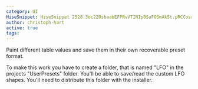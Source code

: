 ```yaml
---
category: UI
HiseSnippet: HiseSnippet 2528.3oc2Z0sbaabEFPRvVTINIp0SaFOSmAkSt.pRCCosrbbcRJknoR4DIKVSYEGK6QADXIIr.wBCrTRb5jY7aPuquK8N+HzGg9Hza8Utm8G.r3G9iz3jwSgGww6tm8b9Nm87ytKP6.rEJLDGnnV5vw9HE0OVqyXOxfFCLc7TZ8PE0OQaeyPBJPm20Ni8MCCQ1JppK9czNTKsjB64+9W1wz0zyBkzkhxQXGKzdNCcHI81t92635tqoM5PmgRTuY8VVXuFXW7H.OKpUUw2z5Ty9nGYRIaAME0q0z1gfC5PLInPEUscv1i6L.etGm9ibBc55hnMpozAXDu6cwt1TDS68fyPAm4fNOoupJJMF33Z2NxVDp.btchkYQtk4lZ66X6D2ehE5yXCnmLCYaj5Bog7hofbMYHWUBxE.IUIHsDGRqp0wJvwmjLBEOejVKOXAqmIrTHCENsJKbvpZMv.EdjJCMOEsa.zHdFF2qZ0Mz2rZ00dvJqrxW9k5cLOCEpSLAPp6GfBQjPcGOcS8x6s6Ak0CG0sG0TF.cF5XizICP5keRHJnMm3x57wYb6Op+MRO561ZuCa93Z5.mz6r8QM0a+3lcZdXJhVYEvoHjnelY.GEwJaU8uQm4rVoOhbXpgLJKX8ITPBpRFd7PShIL6L7qB5Beb.Y6vcLCQasoA2F3AdegfmHRmqQ6DfOGTO8+9J5vSBiAIcBmhSZ64RAWjUFfWC7PerGzvnbF5.zoy3TAr6HvQkhnoyrXpnJJkIo5rRHcBdj.raCSW2tPHkA1KEIhgEyt.bP8W4PlE1DLc7jiZYbkavIiubjNabB9p7YLCDlPWJrkz8TPUBQyDOb5Nvm3.cOOdDQjFgpzrqIMHkRHMg3I60cFNY4Iu7zMcGb5rMa.MYMYPWS2bADjXplfraPqb3Na4KnKKFDcOcbHHZtciZ3hCQymmDmzhbl3iLa+INcwXSeZ9TrTPG3i7lUnXVho.rTQCLY7kkxDDFCP1O9X+QtPMtTYVLhLxrec7bc7P58F4YQcymzTDYVoOtXKSWQYGpWbHns7Hk+pomsKJnRODwZP6DBhjXg4AMJ6PPCCKugLKq7RrimQ4m6UdMwb+4DsJKjKNyogUjYeCXcxcDJuNvDLf9XJoqVQ3YsJg9tNDNHdPgZeNE2EaZKxN53hLXL5XlvegDKRVVOhNTnAmaQJ5ClklNobvSUic5oaH5LMlCyvMi4GG4x5NUDjOiJS1QSkSeJYOmxOUT5DgPoL03SI7dltgWNgOgPvql3IAYU8Yn1IYum2E8jNKJFF7jKt5DOhfftfHGDPex3EE6Kv77S37F58y5tuVFNUPYdFkoVUlDwVCL85irMxP1Ty7kjOY9r1oqQMSm74RWlgdLMfk2fJAf.DYTfWlk6xwavt7ed1avNwFMyTu4RkYCxPFNYEFnsvAunmuYXj71PmNoJwPLNg+OuRA6zW3vIDQAllz4xxaYn9mcFCmddH02VPmTmRGSZMV0a5g9XN0kEmaQxlTJK.xW5CPPoRxwazJNRxqmiGi8gF4.+F5k+SUb6ggZihLDo4TT02ieAcjd3.cid.mnGETHp0f9KIWW0eT3.FQUH3Nj.Gu9F0Viw3RveBSjzDfQfkgbpYlBcISHu5RI3RnwR4jVWubVsOE.o733pufU0c6vC59RjEgF+THhmRBpHe1BwcNHl1mn.3x.ZBOpbd.rO.A5r492EhvDV07BmPRXNqpP4uBHphSHarIZbxsG.l.yKIJgBtvhNkRV9HLnkdFqsBLSXP8rC0qWgiIRe3RYeACSuMpfoMQCuQC6hBhREGQnh5RS6ZopMoqkxhuscIBwds7bHzp7714uEHEwd8UTTut.U.oD1sA8IhaCZmQDB1SwwVQ82oUz9GTX3W9Z5Th40RbdcCAuXWqBiUqps6dGxuPkS38liKTONE0+oVspeUkzOmcP+616YaQ+u2uAq8lu5Ne+868RyWtIu8sqUy89sC5DrEu8SO+G1d8md5yN8t71t+n61qeuFz+wZe1fQ6rdEn4Vxs2e7d2l2F9o25L447L2FmcfjJNYy0pZYJUFoiZposRSlE2TK+1Eml8dxb52qU3FvuZL6FZRam6pwhDiiXOJEvlmzhVUkdYkB+Tv20GEPbngEpODcliEhe0kkzdHJ7TB1Gb4hOzph5xWVW4Khk+a5Uebbi5GUmtQRpbDEXUbB2GODDhY.Pl5Bm6XSFj.9ep9.jS+ARWS8WWWQBXWe9iKRfjx2JCoepdZY95WkUl.I9QA6sXqZRWiohRd6TDbZa5gbkVkj17uLbHRvQoUF3nedV3nGTmdrxnajuz0LLLdGcfjduMs6acqaw5dNWIyGkIsH1UFhegXQ7i0RnVw2L.DfjjxqxYVa+wbqseap01avg5uQ.Ujczt3Yv8S0RswdY64WLM64+YTVw9F25yA3GEh1CpIS8QoajnkmPuUUWra+j0h28t2Upf0Bn6mjtaZuO+4OOdgKjtnXadts4Jve1malxwpzkKy1ExNKErxccMFgW9EsW+2JXQKSH77g6IkGcRqiQP+SEYNz4S38je2rUg7wz2TK+8YLov5We7LCqgrLo8NN5nmVTXcT2mEs8E0EUWTBueTZ7tmYWAd+bshOfuDlq+DYS9WmOtnPcNsl8l9EXekCQd6ae6+hYef0yjdgNXpUOnBUGxXphcMXGat1JQtrrfihR2NyBqWHGqOV1Yly6qwRjk0U+v4T8mhuyxWhx1RdNOpHPtrFmx2WvL+6s7yz1GaSuyjzuFU56SVL.voTu6R56mzKzgLV98M+d6cqNuPbUs1NvYtKFiKT.FgZh+RfQwaj9FZM60CNpWB.WRa2m9KyqeVV7KyE+sz9NWbWS2DCEDQAHAweMz+Awv5wiqGSPso7cD7um2ui.+496HPcwzVgkluCnI+cCTvKjeoO39FAlW+3eatklveEi1R8kLrJGlZzDILrkdOuyDU633icMCniua.5UiPdVRiubcp6QqDuq5+i5+.jJrGNXn3bHBJ+756g5CVBYdeHBRz0YrmkrmXmgXLYfiW+zNc2r9dXreSO5I.rkYR6AlgzajfsENI1.r8PL+SqA1hj0oxC1puGN.wukC49aLJjfGFo.evdT6NDjO6bfpGqs0lURFmR+cN38S6KSl0ZS2ebg4Nrg9gpD6FRid9.rHEGkwACefhxoVJcw++tT5iwiHPBj8MIANvlwzdzngcfZUVHP5dvl9oWgHruI5TYsqFcATcPd1rFvo7dmXvZz1phAqEM3uJxXnoU.9DK9UGQCjVl0Cn2druXuRZ6SaqWK+MEMDpFdhkUZVkah29pNw6bUm3lW0Id2q5D25pNw6cUm3WM6IR2rx1ifZM7PSEk8a2jmQWMtDm5hJ+OvkRd.N
author: christoph-hart
active: true
tags: 
---
```

Paint different table values and save them in their own recoverable preset format.

To make this work you have to create a folder, that is named "LFO" in the projects "UserPresets" folder. You'll be able to save/read the custom LFO shapes. You'll need to distribute this folder with the installer.

